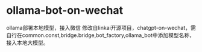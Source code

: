 # ollama-bot-on-wechat
ollama部署本地模型，接入微信
修改自linkai开源项目，chatgpt-on-wechat，需自行在common.const,bridge.bridge,bot_factory,ollama_bot中添加模型名称，接入本地大模型。
